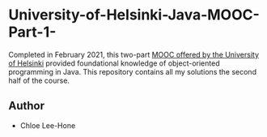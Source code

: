 # University-of-Helsinki-Java-MOOC-Part-1-
Completed in February 2021, this two-part [MOOC offered by the University of Helsinki](https://java-programming.mooc.fi/) provided foundational knowledge of object-oriented programming in Java. This repository contains all my solutions the second half of the course.
## Author
* Chloe Lee-Hone
